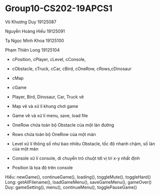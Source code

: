# Group10-CS202-19APCS1

Võ Khương Duy
19125087

Nguyễn Hoàng Hiếu
19125091

Tạ Ngọc Minh Khoa
19125100

Phạm Thiên Long
19125104


+ cPosition, cPlayer, cLevel, cConsole, 
+ cObstacle, cTruck, cCar, cBird, cOneRow, cRows,cDinosaur
+ cMap
+ cGame

+ Player, Bird, Dinosaur, Car, Truck vẽ
+ Map vẽ và xử lí khung chơi game
+ Game vẽ và xử lí menu, save, load file

+ OneRow chứa toàn bộ Obstacle của một làn đường
+ Rows chứa toàn bộ OneRow của một màn
+ Level xử lí thông số như bao nhiêu Obstacle, tốc độ nhanh chậm, số làn của một màn
+ Console xử lí console, di chuyển trỏ chuột tới vị trí x-y nhất định
+ Position là tọa độ trên console


Hiếu: newGame(), continueGame(), loading(), toggleMute(), toggleHard()
Long: getAllFilename(), loadGameMenu(), saveGameMenu(), gameOver()
Duy: gameSetting(), menu(), continueMenu(), togglePauseGame()
